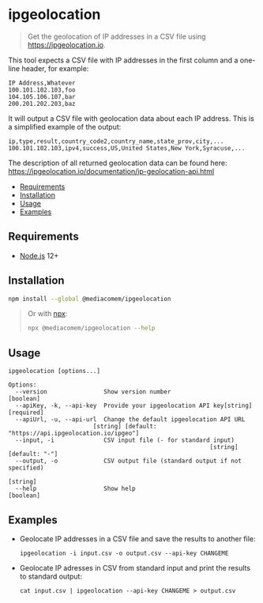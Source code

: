 # ipgeolocation

> Get the geolocation of IP addresses in a CSV file using
> https://ipgeolocation.io.

This tool expects a CSV file with IP addresses in the first column and a
one-line header, for example:

```csv
IP Address,Whatever
100.101.102.103,foo
104.105.106.107,bar
200.201.202.203,baz
```

It will output a CSV file with geolocation data about each IP address. This is a
simplified example of the output:

```csv
ip,type,result,country_code2,country_name,state_prov,city,...
100.101.102.103,ipv4,success,US,United States,New York,Syracuse,...
```

The description of all returned geolocation data can be found here:
https://ipgeolocation.io/documentation/ip-geolocation-api.html

<!-- START doctoc generated TOC please keep comment here to allow auto update -->
<!-- DON'T EDIT THIS SECTION, INSTEAD RE-RUN doctoc TO UPDATE -->


- [Requirements](#requirements)
- [Installation](#installation)
- [Usage](#usage)
- [Examples](#examples)

<!-- END doctoc generated TOC please keep comment here to allow auto update -->

## Requirements

* [Node.js](https://nodejs.org) 12+

## Installation

```bash
npm install --global @mediacomem/ipgeolocation
```

> Or with [npx](https://github.com/npm/npx#readme):
>
> ```bash
> npx @mediacomem/ipgeolocation --help
> ```

## Usage

```
ipgeolocation [options...]

Options:
  --version                Show version number                         [boolean]
  --apiKey, -k, --api-key  Provide your ipgeolocation API key[string] [required]
  --apiUrl, -u, --api-url  Change the default ipgeolocation API URL
                        [string] [default: "https://api.ipgeolocation.io/ipgeo"]
  --input, -i              CSV input file (- for standard input)
                                                         [string] [default: "-"]
  --output, -o             CSV output file (standard output if not specified)
                                                                        [string]
  --help                   Show help                                   [boolean]
```

## Examples

* Geolocate IP addresses in a CSV file and save the results to another file:

      ipgeolocation -i input.csv -o output.csv --api-key CHANGEME
* Geolocate IP adresses in CSV from standard input and print the results to
  standard output:

      cat input.csv | ipgeolocation --api-key CHANGEME > output.csv